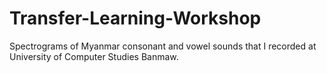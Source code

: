 # Transfer-Learning-Workshop
Spectrograms of Myanmar consonant and vowel sounds that I recorded at University of Computer Studies Banmaw.

